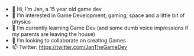- 👋 Hi, I’m Jan, a 15 year old game dev
- 👀 I’m interested in Game Development, gaming, space and a little bit of physics
- 🌱 I’m currently learning Game Dev (and some dumb voice impressions if my parents are leaving the house)
- 💞️ I’m looking to collaborate on creating Games
- 📫 Twitter: https://twitter.com/JanTheGameDev

<!---
BlobBoi/BlobBoi is a ✨ special ✨ repository because its `README.md` (this file) appears on your GitHub profile.
You can click the Preview link to take a look at your changes.
--->
